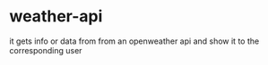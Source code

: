 # weather-api
it gets info or data from from an openweather api and show it to the corresponding user
